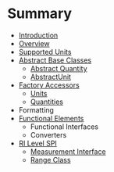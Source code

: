 # Summary

* [Introduction](README.md)
* [Overview](overview.md)
* [Supported Units](supported_units.md)
* [Abstract Base Classes](abstract_base_classes.md)
   * [Abstract Quantity](abstractquantity.md)
   * [AbstractUnit](abstractunit.md)
* [Factory Accessors](factory_accessors.md)
   * [Units](units.md)
   * [Quantities](quantities.md)
* Formatting
* [Functional Elements](functional_elements.md)
   * Functional Interfaces
   * Converters
* [RI Level SPI](ri_spi.md)
   * [Measurement Interface](measurement.md)
   * [Range Class](range.md)

